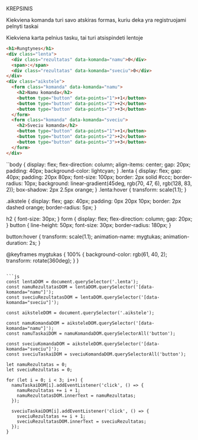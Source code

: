 KREPSINIS

Kiekviena komanda turi savo atskiras formas, kuriu deka yra registruojami pelnyti taskai

Kiekviena karta pelnius tasku, tai turi atsispindeti lentoje

```html
<h1>Rungtynes</h1>
<div class="lenta">
  <div class="rezultatas" data-komanda="namu">0</div>
  <span>:</span>
  <div class="rezultatas" data-komanda="sveciu">0</div>
</div>
<div class="aikstele">
  <form class="komanda" data-komanda="namu">
    <h2>Namu komanda</h2>
    <button type="button" data-points="1">+1</button>
    <button type="button" data-points="2">+2</button>
    <button type="button" data-points="3">+3</button>
  </form>
  <form class="komanda" data-komanda="sveciu">
    <h2>Sveciu komanda</h2>
    <button type="button" data-points="1">+1</button>
    <button type="button" data-points="2">+2</button>
    <button type="button" data-points="3">+3</button>
  </form>
</div>
```

``body {
display: flex;
flex-direction: column;
align-items: center;
gap: 20px;
padding: 40px;
background-color: lightcyan;
}
.lenta {
display: flex;
gap: 40px;
padding: 20px 80px;
font-size: 100px;
border: 2px solid #ccc;
border-radius: 10px;
background: linear-gradient(45deg, rgb(70, 47, 6), rgb(128, 83, 2));
box-shadow: 2px 2.5px orange;
}
.lenta:hover {
transform: scale(1.1);
}

.aikstele {
display: flex;
gap: 40px;
padding: 0px 20px 10px;
border: 2px dashed orange;
border-radius: 5px;
}

h2 {
font-size: 30px;
}
form {
display: flex;
flex-direction: column;
gap: 20px;
}
button {
line-height: 50px;
font-size: 30px;
border-radius: 180px;
}

button:hover {
transform: scale(1.1);
animation-name: mygtukas;
animation-duration: 2s;
}

@keyframes mygtukas {
100% {
background-color: rgb(61, 40, 2);
transform: rotate(360deg);
}
}

````

```js
const lentaDOM = document.querySelector('.lenta');
const namuRezultatasDOM = lentaDOM.querySelector('[data-komanda="namu"]');
const sveciuRezultatasDOM = lentaDOM.querySelector('[data-komanda="sveciu"]');

const aiksteleDOM = document.querySelector('.aikstele');

const namuKomandaDOM = aiksteleDOM.querySelector('[data-komanda="namu"]');
const namuTaskaiDOM = namuKomandaDOM.querySelectorAll('button');

const sveciuKomandaDOM = aiksteleDOM.querySelector('[data-komanda="sveciu"]');
const sveciuTaskaiDOM = sveciuKomandaDOM.querySelectorAll('button');

let namuRezultatas = 0;
let sveciuRezultatas = 0;

for (let i = 0; i < 3; i++) {
  namuTaskaiDOM[i].addEventListener('click', () => {
    namuRezultatas += i + 1;
    namuRezultatasDOM.innerText = namuRezultatas;
  });

  sveciuTaskaiDOM[i].addEventListener('click', () => {
    sveciuRezultatas += i + 1;
    sveciuRezultatasDOM.innerText = sveciuRezultatas;
  });
}
````
